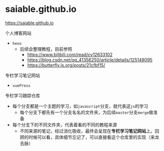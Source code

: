 # saiable.github.io
https://saiable.github.io

个人博客网站

- `hexo`
  - 后续会整理教程，目前参照
    - https://www.bilibili.com/read/cv12633102
    - https://blog.csdn.net/qq_41356250/article/details/125148095
    - https://butterfly.js.org/posts/21cfbf15/

专栏学习笔记网站

- `vuePress`

专栏学习跟踪仓库

- 每个分支都是一个主题的学习，如`javascript`分支，就代表这`js`的学习
    - 每个分支下都先有一个分支名名的文件夹，为后续`master`分支`merge`做准备
- 每个分支下的不同文件夹，代表着看的不同的教程来源
    - 不同来源的笔记，经过消化吸收，最终会呈现在**专栏学习笔记网站**上。回顾的时候可以看，具体细节忘记了，可以直接看这个仓库里的实现（来龙去脉）


